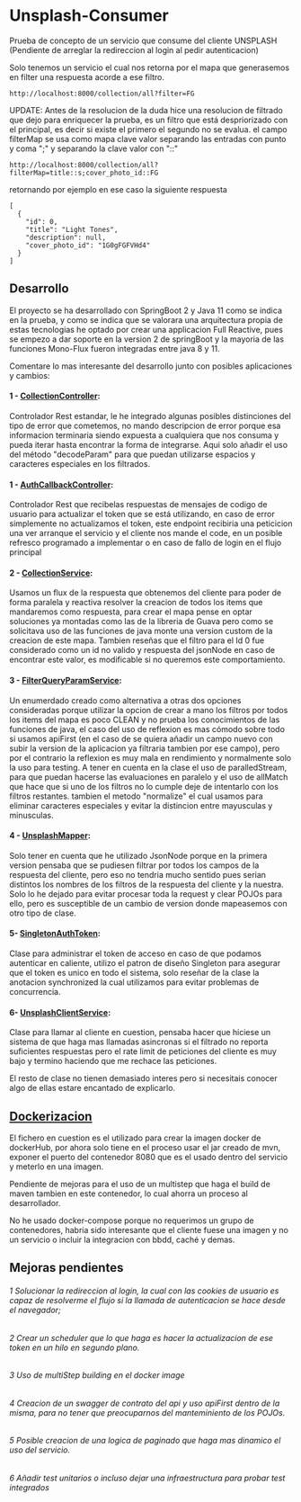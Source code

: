 # Unsplash-Consumer
Prueba de concepto de un servicio que consume del cliente UNSPLASH
(Pendiente de arreglar la redireccion al login al pedir autenticacion)

Solo tenemos un servicio el cual nos retorna por el mapa que generasemos en filter una respuesta acorde a ese filtro.
```
http://localhost:8000/collection/all?filter=FG
```
UPDATE: Antes de la resolucion de la duda hice una resolucion de filtrado que dejo para enriquecer la prueba, es un filtro que está despriorizado con el principal, es decir si existe el primero el segundo no se evalua.
el campo filterMap se usa como mapa clave valor separando las entradas con punto y coma ";" y separando la clave valor con "::"
```
http://localhost:8000/collection/all?filterMap=title::s;cover_photo_id::FG
```
retornando por ejemplo en ese caso la siguiente respuesta 
```
[
  {
    "id": 0,
    "title": "Light Tones",
    "description": null,
    "cover_photo_id": "1G0gFGFVHd4"
  }
]
```

## Desarrollo
El proyecto se ha desarrollado con SpringBoot 2 y Java 11 como se indica en la prueba, y como se indica que se valorara una arquitectura propia de estas tecnologias he optado por crear una applicacion Full Reactive, pues se empezo a dar soporte en la version 2 de springBoot y la mayoria de las funciones Mono-Flux fueron integradas entre java 8 y 11.

Comentare lo mas interesante del desarrollo junto con posibles aplicaciones y cambios:
#### 1 - [CollectionController](https://github.com/manueljgq93/Unsplash-Consumer/blob/main/src/main/java/com/gamero/unsplashconsumer/controller/CollectionController.java): 
Controlador Rest estandar, le he integrado algunas posibles distinciones del tipo de error que cometemos, no mando descripcion de error porque esa informacion terminaria siendo expuesta a cualquiera que nos consuma y pueda iterar hasta encontrar la forma de integrarse.
Aqui solo añadir el uso del método "decodeParam" para que puedan utilizarse espacios y caracteres especiales en los filtrados.
#### 1 - [AuthCallbackController](https://github.com/manueljgq93/Unsplash-Consumer/blob/main/src/main/java/com/gamero/unsplashconsumer/controller/AuthCallbackController.java): 
Controlador Rest que recibelas respuestas de mensajes de codigo de usuario para actualizar el token que se está utilizando, en caso de error simplemente no actualizamos el token, este endpoint recibiria una peticicion una ver arranque el servicio y el cliente nos mande el code, en un posible refresco programado a implementar o en caso de fallo de login en el flujo principal
#### 2 - [CollectionService](https://github.com/manueljgq93/Unsplash-Consumer/blob/main/src/main/java/com/gamero/unsplashconsumer/service/CollectionService.java):
Usamos un flux de la respuesta que obtenemos del cliente para poder de forma paralela y reactiva resolver la creacion de todos los items que mandaremos como respuesta, para crear el mapa pense en optar soluciones ya montadas como las de la libreria de Guava pero como se solicitava uso de las funciones de java monte una version custom de la creacion de este mapa.
Tambien reseñas que el filtro para el Id 0 fue considerado como un id no valido y respuesta del jsonNode en caso de encontrar este valor, es modificable si no queremos este comportamiento.
#### 3 - [FilterQueryParamService](https://github.com/manueljgq93/Unsplash-Consumer/blob/main/src/main/java/com/gamero/unsplashconsumer/service/FilterQueryParamService.java):
Un enumerdado creado como alternativa a otras dos opciones consideradas porque utilizar la opcion de crear a mano los filtros por todos los items del mapa es poco CLEAN y no prueba los conocimientos de las funciones de java, el caso del uso de reflexion es mas cómodo sobre todo si usamos apiFirst (en el caso de se quiera añadir un campo nuevo con subir la version de la aplicacion ya filtraria tambien por ese campo), pero por el contrario la reflexion es muy mala en rendimiento y normalmente solo la uso para testing.
A tener en cuenta en la clase el uso de paralledStream, para que puedan hacerse las evaluaciones en paralelo y el uso de allMatch que hace que si uno de los filtros no lo cumple deje de intentarlo con los filtros restantes.
tambien el metodo "normalize" el cual usamos para eliminar caracteres especiales y evitar la distincion entre mayusculas y minusculas.
#### 4 - [UnsplashMapper](https://github.com/manueljgq93/Unsplash-Consumer/blob/main/src/main/java/com/gamero/unsplashconsumer/service/FilterQueryParamService.java):
Solo tener en cuenta que he utilizado JsonNode porque en la primera version pensaba que se pudiesen filtrar por todos los campos de la respuesta del cliente, pero eso no tendria mucho sentido pues serian distintos los nombres de los filtros de la respuesta del cliente y la nuestra. Solo lo he dejado para evitar procesar toda la request y clear POJOs para ello, pero es susceptible de un cambio de version donde mapeasemos con otro tipo de clase.
#### 5- [SingletonAuthToken](https://github.com/manueljgq93/Unsplash-Consumer/blob/main/src/main/java/com/gamero/unsplashconsumer/util/SingletonAuthToken.java): 
Clase para administrar el token de acceso en caso de que podamos autenticar en caliente, utilizo el patron de diseño Singleton para asegurar que el token es unico en todo el sistema, solo reseñar de la clase la anotacion synchronized la cual utilizamos para evitar problemas de concurrencia.
#### 6- [UnsplashClientService](https://github.com/manueljgq93/Unsplash-Consumer/blob/main/src/main/java/com/gamero/unsplashconsumer/client/UnsplashClientService.java):
Clase para llamar al cliente en cuestion, pensaba hacer que hiciese un sistema de que haga mas llamadas asincronas si el filtrado no reporta suficientes respuestas pero el rate limit de peticiones del cliente es muy bajo y termino haciendo que me rechace las peticiones.

El resto de clase no tienen demasiado interes pero si necesitais conocer algo de ellas estare encantado de explicarlo.

## [Dockerizacion](https://github.com/manueljgq93/Unsplash-Consumer/blob/main/Dockerfile)

El fichero en cuestion es el utilizado para crear la imagen docker de dockerHub, por ahora solo tiene en el proceso usar el jar creado de mvn, exponer el puerto del contenedor 8080 que es el usado dentro del servicio y meterlo en una imagen.

Pendiente de mejoras para el uso de un multistep que haga el build de maven tambien en este contenedor, lo cual ahorra un proceso al desarrollador.

No he usado docker-compose porque no requerimos un grupo de contenedores, habria sido interesante que el cliente fuese una imagen y no un servicio o incluir la integracion con bbdd, caché y demas.

## Mejoras pendientes
###### 1 Solucionar la redireccion al login, la cual con las cookies de usuario es capaz de resolverme el flujo si la llamada de autenticacion se hace desde el navegador;
###### 2 Crear un scheduler que lo que haga es hacer la actualizacion de ese token en un hilo en segundo plano.
###### 3 Uso de multiStep building en el docker image
###### 4 Creacion de un swagger de contrato del api y uso apiFirst dentro de la misma, para no tener que preocuparnos del manteminiento de los POJOs.
###### 5 Posible creacion de una logica de paginado que haga mas dinamico el uso del servicio.
###### 6 Añadir test unitarios o incluso dejar una infraestructura para probar test integrados
